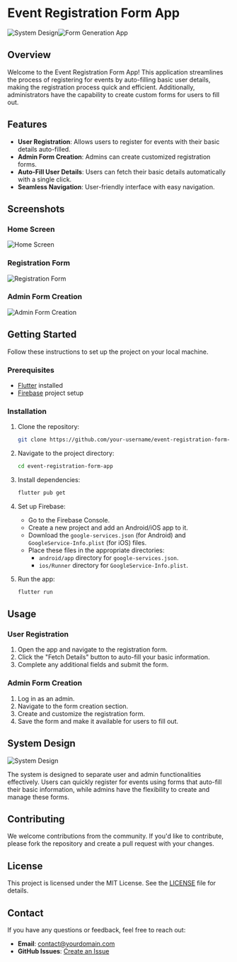 # Event Registration Form App

![System Design]()![Form Generation App](https://github.com/kathankraithatha/common-registration-form-app/assets/99482358/d20bcaf8-3372-4481-b4a0-ce143c0696cc)


## Overview

Welcome to the Event Registration Form App! This application streamlines the process of registering for events by auto-filling basic user details, making the registration process quick and efficient. Additionally, administrators have the capability to create custom forms for users to fill out.

## Features

- **User Registration**: Allows users to register for events with their basic details auto-filled.
- **Admin Form Creation**: Admins can create customized registration forms.
- **Auto-Fill User Details**: Users can fetch their basic details automatically with a single click.
- **Seamless Navigation**: User-friendly interface with easy navigation.

## Screenshots

### Home Screen
![Home Screen](path/to/home-screen.png)

### Registration Form
![Registration Form](path/to/registration-form.png)

### Admin Form Creation
![Admin Form Creation](path/to/admin-form-creation.png)

## Getting Started

Follow these instructions to set up the project on your local machine.

### Prerequisites

- [Flutter](https://flutter.dev/docs/get-started/install) installed
- [Firebase](https://firebase.google.com/) project setup

### Installation

1. Clone the repository:
    ```bash
    git clone https://github.com/your-username/event-registration-form-app.git
    ```

2. Navigate to the project directory:
    ```bash
    cd event-registration-form-app
    ```

3. Install dependencies:
    ```bash
    flutter pub get
    ```

4. Set up Firebase:
   - Go to the Firebase Console.
   - Create a new project and add an Android/iOS app to it.
   - Download the `google-services.json` (for Android) and `GoogleService-Info.plist` (for iOS) files.
   - Place these files in the appropriate directories:
     - `android/app` directory for `google-services.json`.
     - `ios/Runner` directory for `GoogleService-Info.plist`.

5. Run the app:
    ```bash
    flutter run
    ```

## Usage

### User Registration

1. Open the app and navigate to the registration form.
2. Click the "Fetch Details" button to auto-fill your basic information.
3. Complete any additional fields and submit the form.

### Admin Form Creation

1. Log in as an admin.
2. Navigate to the form creation section.
3. Create and customize the registration form.
4. Save the form and make it available for users to fill out.

## System Design

![System Design](path/to/system-design-image.png)

The system is designed to separate user and admin functionalities effectively. Users can quickly register for events using forms that auto-fill their basic information, while admins have the flexibility to create and manage these forms.

## Contributing

We welcome contributions from the community. If you'd like to contribute, please fork the repository and create a pull request with your changes.

## License

This project is licensed under the MIT License. See the [LICENSE](LICENSE) file for details.

## Contact

If you have any questions or feedback, feel free to reach out:

- **Email**: contact@yourdomain.com
- **GitHub Issues**: [Create an Issue](https://github.com/your-username/event-registration-form-app/issues)

